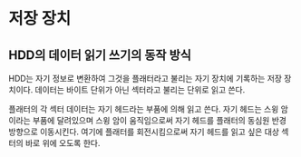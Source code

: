 # 저장 장치

## HDD의 데이터 읽기 쓰기의 동작 방식

HDD는 자기 정보로 변환하여 그것을 플래터라고 불리는 자기 장치에 기록하는 저장 장치이다.
데이터는 바이트 단위가 아닌 섹터라고 불리는 단위로 읽고 쓴다.

플래터의 각 섹터 데이터는 자기 헤드라는 부품에 의해 읽고 쓴다.
자기 헤드는 스윙 암이라는 부품에 달려있으며 스윙 암이 움직임으로써 자기 헤드를 플래터의 동심원 반경 방향으로 이동시킨다.
여기에 플래터를 회전시킴으로써 자기 헤드를 읽고 싶은 대상 섹터의 바로 위에 오도록 한다.

